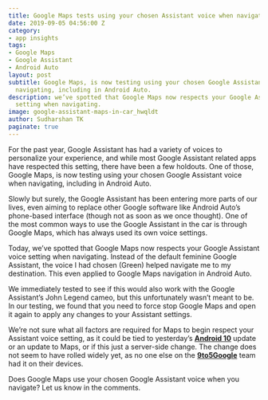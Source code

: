 ```yaml
---
title: Google Maps tests using your chosen Assistant voice when navigating
date: 2019-09-05 04:56:00 Z
category:
- app insights
tags:
- Google Maps
- Google Assistant
- Android Auto
layout: post
subtitle: Google Maps, is now testing using your chosen Google Assistant voice when
  navigating, including in Android Auto.
description: we’ve spotted that Google Maps now respects your Google Assistant voice
  setting when navigating.
image: google-assistant-maps-in-car_hwqldt
author: Sudharshan TK
paginate: true
---
```


For the past year, Google Assistant has had a variety of voices to personalize your experience, and while most Google Assistant related apps have respected this setting, there have been a few holdouts. One of those, Google Maps, is now testing using your chosen Google Assistant voice when navigating, including in Android Auto.

Slowly but surely, the Google Assistant has been entering more parts of our lives, even aiming to replace other Google software like Android Auto’s phone-based interface (though not as soon as we once thought). One of the most common ways to use the Google Assistant in the car is through Google Maps, which has always used its own voice settings.

Today, we’ve spotted that Google Maps now respects your Google Assistant voice setting when navigating. Instead of the default feminine Google Assistant, the voice I had chosen (Green) helped navigate me to my destination. This even applied to Google Maps navigation in Android Auto.

We immediately tested to see if this would also work with the Google Assistant’s John Legend cameo, but this unfortunately wasn’t meant to be. In our testing, we found that you need to force stop Google Maps and open it again to apply any changes to your Assistant settings.

We’re not sure what all factors are required for Maps to begin respect your Assistant voice setting, as it could be tied to yesterday’s [**Android 10**](https://www.android.com/android-10/) update or an update to Maps, or if this just a server-side change. The change does not seem to have rolled widely yet, as no one else on the [**9to5Google**](https://9to5google.com) team had it on their devices.

Does Google Maps use your chosen Google Assistant voice when you navigate? Let us know in the comments.

